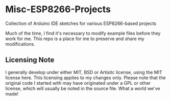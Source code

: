 # Misc-ESP8266-Projects
Collection of Arduino IDE sketches for various ESP8266-based projects

Much of the time, I find it's necessary to modify example files before they work for me. This repo is a place for me to preserve and share my modifications. 

## Licensing Note
I generally develop under either MIT, BSD or Artisitc license, using the MIT license here. This licensing applies to my changes only. Please note that the original code I started with may have originated under a GPL or other license, which will usually be noted in the source file. What a world we've made!
